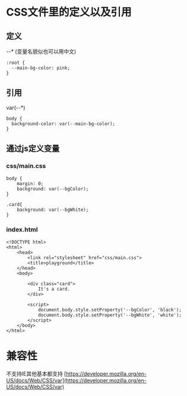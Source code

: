 # CSS文件里的定义以及引用
## 定义
--* (变量名貌似也可以用中文)
```
:root {
  --main-bg-color: pink;
}
```
## 引用
var(--*)
```
body {
  background-color: var(--main-bg-color);
}
```

## 通过js定义变量
### css/main.css
```
body {
    margin: 0;
    background: var(--bgColor);
}

.card{
    background: var(--bgWhite);
}
```
### index.html
```
<!DOCTYPE html>
<html>
    <head>
        <link rel="stylesheet" href="css/main.css">
        <title>playground</title>
    </head>
    <body>

        <div class="card">
            It's a card.
        </div>
        
        <script>
            document.body.style.setProperty('--bgColor', 'black');
            document.body.style.setProperty('--bgWhite', 'white');
        </script>
    </body>
</html>
```
# 兼容性
不支持IE其他基本都支持
[https://developer.mozilla.org/en-US/docs/Web/CSS/var](https://developer.mozilla.org/en-US/docs/Web/CSS/var)
